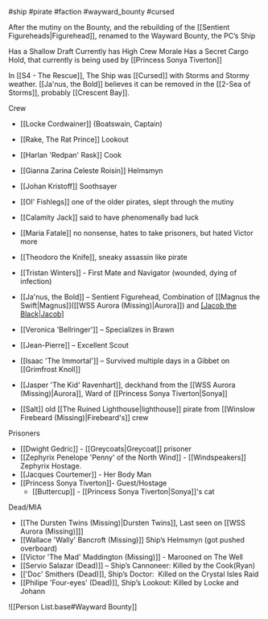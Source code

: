 #ship #pirate #faction #wayward_bounty #cursed

After the mutiny on the Bounty, and the rebuilding of the [[Sentient Figureheads|Figurehead]], renamed to the Wayward Bounty, the PC’s Ship

Has a Shallow Draft
Currently has High Crew Morale
Has a Secret Cargo Hold, that currently is being used by [[Princess Sonya Tiverton]]

In [[S4 - The Rescue]], The Ship was [[Cursed]] with Storms and Stormy weather.  [[Ja'nus, the Bold]] believes it can be removed in the [[2-Sea of Storms]], probably [[Crescent Bay]].

Crew
- [[Locke Cordwainer]] (Boatswain, Captain)
- [[Rake, The Rat Prince]] Lookout
- [[Harlan 'Redpan' Rask]] Cook
- [[Gianna Zarina Celeste Roisin]] Helmsmyn
- [[Johan Kristoff]] Soothsayer

- [[Ol' Fishlegs]] one of the older pirates, slept through the mutiny
- [[Calamity Jack]] said to have phenomenally bad luck
- [[Maria Fatale]] no nonsense, hates to take prisoners, but hated Victor more
- [[Theodoro the Knife]], sneaky assassin like pirate
- [[Tristan Winters]] - First Mate and Navigator (wounded, dying of infection)
- [[Ja'nus, the Bold]] – Sentient Figurehead, Combination of [[Magnus the Swift|Magnus]]([[WSS Aurora (Missing)|Aurora]]) and [[Jacob the Black|Jacob]](Bounty)
- [[Veronica 'Bellringer']] – Specializes in Brawn
- [[Jean-Pierre]] – Excellent Scout
- [[Isaac 'The Immortal']] – Survived multiple days in a Gibbet on [[Grimfrost Knoll]]
- [[Jasper 'The Kid' Ravenhart]], deckhand from the [[WSS Aurora (Missing)|Aurora]], Ward of [[Princess Sonya Tiverton|Sonya]]
- [[Salt]] old [[The Ruined Lighthouse|lighthouse]] pirate from [[Winslow Firebeard (Missing)|Firebeard's]] crew

Prisoners
- [[Dwight Gedric]] - [[Greycoats|Greycoat]] prisoner
- [[Zephyrix Penelope 'Penny' of the North Wind]] - [[Windspeakers]] Zephyrix Hostage.
- [[Jacques Courtemer]] - Her Body Man
- [[Princess Sonya Tiverton]]- Guest/Hostage
	- [[Buttercup]] - [[Princess Sonya Tiverton|Sonya]]'s cat

Dead/MIA
- [[The Dursten Twins (Missing)|Dursten Twins]], Last seen on [[WSS Aurora (Missing)]]]
- [[Wallace 'Wally' Bancroft (Missing)]] Ship’s Helmsmyn (got pushed overboard)
- [[Victor 'The Mad' Maddington (Missing)]] - Marooned on The Well
- [[Servio Salazar (Dead)]] – Ship’s Cannoneer: Killed by the Cook(Ryan)
- [['Doc' Smithers (Dead)]], Ship’s Doctor:  Killed on the Crystal Isles Raid
- [[Philipe 'Four-eyes' (Dead)]], Ship’s Lookout: Killed by Locke and Johann


![[Person List.base#Wayward Bounty]]